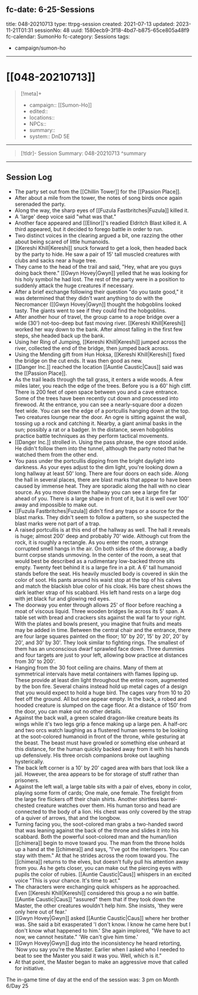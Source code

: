 fc-date: 6-25-Sessions
---
title: 048-20210713
type: ttrpg-session
created: 2021-07-13
updated: 2023-11-21T01:31
sessionNo: 48
uuid: 1580ecb9-3f18-4bd7-b875-65ce805a48f9
fc-calendar: SumonHo
fc-category: Sessions
tags:
  - campaign/sumon-ho
---

# [[048-20210713]]

> [!meta]+
>
> - campaign:: [[Sumon-Ho]]
> - edited::
> - locations::
> - NPCs::
> - summary::
> - system:: DnD 5E

---

> [!tldr]- Session Summary: 048-20210713
>  ^summary

---

## Session Log


- The party set out from the [[Chillin Tower]]  for the [[Passion Place]].
- After about a mile from the tower, the notes of song birds once again serenaded the party.
- Along the way, the sharp eyes of [[Fuzula Fastbritches|Fuzula]] killed it.
- A 'large' deep voice said "what was that."
- Another face appeared and [[Elinor]]'s readied Eldritch Blast killed it. A third appeared, but it decided to forego battle in order to run.
- Two distinct voices in the clearing argued a bit, one razzing the other about being scared of little humanoids.
- [[Kereshi Khill|Kereshi]] snuck forward to get a look, then headed back by the party to hide. He saw a pair of 15' tall muscled creatures with clubs and sacks near a huge tree.
- They came to the head of the trail and said, "Hey, what are you guys doing back there." [[Gwyn Hovey|Gwyn]] yelled that he was looking for his holy symbol he had lost. The rest of the party were in a position to suddenly attack the huge creatures if necessary.
- After a brief exchange following their question "do you taste good," it was determined that they didn't want anything to do with the Necromancer ([[Gwyn Hovey|Gwyn]] thought the hobgoblins looked tasty. The giants went to see if they could find the hobgoblins.
- After another hour of travel, the group came to a rope bridge over a wide (30') not-too-deep but fast moving river. [[Kereshi Khill|Kereshi]] worked her way down to the bank. After almost falling in the first few steps, she headed back up the bank.
- Using her Ring of Jumping, [[Kereshi Khill|Kereshi]] jumped across the river, collected the end of the bridge, then jumped back across.
- Using the Mending gift from Hun Hoksa, [[Kereshi Khill|Kereshi]] fixed the bridge on the cut ends. It was then good as new.
- [[Danger Inc.]]  reached the location [[Auntie Caustic|Caus]]  said was the [[Passion Place]].
- As the trail leads through the tall grass, it enters a wide woods. A few miles later, you reach the edge of the trees. Before you is a 60' high cliff. There is 200 feet of open space between you and a cave entrance. Some of the trees have been recently cut down and processed into firewood. At the entrance, you can see a nearly-square door a dozen feet wide. You can see the edge of a portcullis hanging down at the top. Two creatures lounge near the door. An ogre is sitting against the wall, tossing up a rock and catching it. Nearby, a giant animal basks in the sun; possibly a rat or a badger. In the distance, seven hobgoblins practice battle techniques as they perform tactical movements.  
- [[Danger Inc.]]  strolled in. Using the pass phrase, the ogre stood aside. He didn't follow them into the tunnel, although the party noted that he watched them from the other end.
- You pass under the portcullis dipping from the bright daylight into darkness. As your eyes adjust to the dim light, you're looking down a long hallway at least 50' long. There are four doors on each side. Along the hall in several places, there are blast marks that appear to have been caused by immense heat. They are sporadic along the hall with no clear source. As you move down the hallway you can see a large fire far ahead of you. There is a large shape in front of it, but it is well over 100' away and impossible to make out.
- [[Fuzula Fastbritches|Fuzula]] didn't find any traps or a source for the blast marks. They didn't seem to follow a pattern, so she suspected the blast marks were not part of a trap.
- A raised portcullis is at this end of the hallway as well. The hall it reveals is huge; almost 200' deep and probably 70' wide. Although cut from the rock, it is roughly a rectangle. As you enter the room, a strange corrupted smell hangs in the air. On both sides of the doorway, a badly burnt corpse stands unmoving. In the center of the room, a seat that would best be described as a rudimentary low-backed throne sits empty. Twenty feet behind it is a large fire in a pit. A 6' tall humanoid stands before the seat. His heavily muscled body is covered in skin the color of soot. His pants around his waist stop at the top of his calves and match the blackish blue color of his cloak. His bare chest shows the dark leather strap of his scabbard. His left hand rests on a large dog with jet black fur and glowing red eyes.
- The doorway you enter through allows 25' of floor before reaching a moat of viscous liquid. Three wooden bridges lie across its 5' span. A table set with bread and crackers sits against the wall far to your right. With the plates and bowls present, you imagine that fruits and meats may be added in time. Between the central chair and the entrance, there are four large squares painted on the floor; 10' by 20', 15' by 20', 20' by 20', and 30' by 30'. They look similar to fighting rings. The smallest of them has an unconscious dwarf sprawled face down. Three dummies and four targets are just to your left, allowing bow practice at distances from 30' to 200'.
- Hanging from the 30 foot ceiling are chains. Many of them at symmetrical intervals have metal containers with flames lipping up. These provide at least dim light throughout the entire room, augmented by the bon fire. Several chains instead hold up metal cages of a design that you would expect to hold a huge bird. The cages vary from 10 to 20 feet off the ground. All but one appear empty. In the back, a robed and hooded creature is slumped on the cage floor. At a distance of 150' from the door, you can make out no other details.
- Against the back wall, a green scaled dragon-like creature beats its wings while it's two legs grip a fence making up a large pen. A half-orc and two orcs watch laughing as a flustered human seems to be looking at the soot-colored humanoid in front of the throne, while gesturing at the beast. The beast must have growled or something else unheard at this distance, for the human quickly backed away from it with his hands up defensively. His three orcish companions broke out laughing hysterically.
- The back left corner is a 10' by 20' caged area with bars that look like a jail. However, the area appears to be for storage of stuff rather than prisoners.
- Against the left wall, a large table sits with a pair of elves, ebony in color, playing some form of cards; One male, one female. The firelight from the large fire flickers off their chain shirts. Another shirtless barrel-chested creature watches over them. His human torso and head are connected to the body of a lion. His chest was only covered by the strap of a quiver of arrows, that and the longbow.
- Turning facing you, the soot-colored man grabs a two-handed sword that was leaning against the back of the throne and slides it into his scabbard. Both the powerful soot-colored man and the human/lion [[chimera]] begin to move toward you. The man from the throne holds up a hand at the [[chimera]] and says, "I've got the interlopers. You can stay with them." At that he strides across the room toward you. The [[chimera]] returns to the elves, but doesn't fully pull his attention away from you. As he gets closer, you can make out the piercing eyes with pupils the color of rubies. [[Auntie Caustic|Caus]]  whispers in an excited voice "This is your chance. It's time to act."
- The characters were exchanging quick whispers as he approached. Even [[Kereshi Khill|Kereshi]] considered this group a no win battle. [[Auntie Caustic|Caus]]  "assured" them that if they took down the Master, the other creatures wouldn't help him. She insists, 'they were only here out of fear.'
- [[Gwyn Hovey|Gwyn]] asked [[Auntie Caustic|Caus]]  where her brother was. She said a bit exasperated 'I don't know. I know he came here but I don't know what happened to him.' She again implored, "We have to act now, we cannot hesitate." 'We can't give him time.'
- [[Gwyn Hovey|Gwyn]] dug into the inconsistency he heard retorting, 'Now you say you're the Master. Earlier when I asked who I needed to beat to see the Master you said it was you. Well, which is it."
- At that point, the Master began to make an aggressive move that called for initiative. 

The in-game time of day at the end of the session was: 3 pm on Month 6/Day 25
